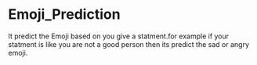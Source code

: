 # Emoji_Prediction
It predict the Emoji based on you give a statment.for example if your statment is like you are not a good person then its predict the sad or angry emoji.
